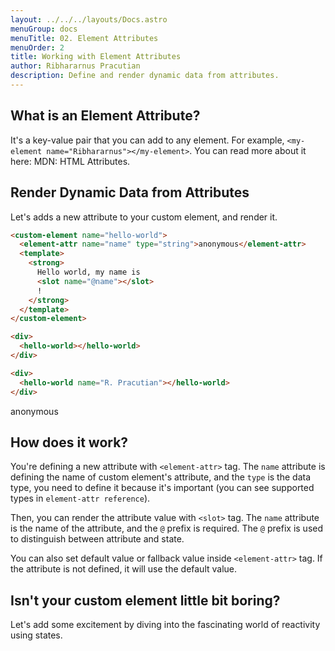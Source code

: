 ```yaml
---
layout: ../../../layouts/Docs.astro
menuGroup: docs
menuTitle: 02. Element Attributes
menuOrder: 2
title: Working with Element Attributes
author: Ribhararnus Pracutian
description: Define and render dynamic data from attributes.
---
```


## What is an Element Attribute?

It's a key-value pair that you can add to any element. For example, `<my-element name="Ribhararnus"></my-element>`. You can read more about it here: <anchor-link href="https://developer.mozilla.org/en-US/docs/Web/HTML/Attributes" target="_blank">MDN: HTML Attributes</anchor-link>.

## Render Dynamic Data from Attributes

Let's adds a new attribute to your custom element, and render it.

```html
<custom-element name="hello-world">
  <element-attr name="name" type="string">anonymous</element-attr>
  <template>
    <strong>
      Hello world, my name is
      <slot name="@name"></slot>
      !
    </strong>
  </template>
</custom-element>

<div>
  <hello-world></hello-world>
</div>

<div>
  <hello-world name="R. Pracutian"></hello-world>
</div>
```

<custom-element name="hello-world">
  <element-attr name="name" type="string">anonymous</element-attr>
  <template>
    <strong>Hello world, my name is <slot name="@name"></slot>!</strong>
  </template>
</custom-element>

<realm-demo>
  <div>
    <hello-world></hello-world>
  </div>

  <div>
    <hello-world name="R. Pracutian"></hello-world>
  </div>
</realm-demo>

## How does it work?

You're defining a new attribute with `<element-attr>` tag. The `name` attribute is defining the name of custom element's attribute, and the `type` is the data type, you need to define it because it's important (you can see supported types in <anchor-link href="/references/elements/element-attr">`element-attr reference`</anchor-link>).

Then, you can render the attribute value with `<slot>` tag. The `name` attribute is the name of the attribute, and the `@` prefix is required. The `@` prefix is used to distinguish between attribute and state.

You can also set default value or fallback value inside `<element-attr>` tag. If the attribute is not defined, it will use the default value.

## Isn't your custom element little bit boring?

Let's add some excitement by diving into the fascinating world of reactivity <anchor-link href="/docs/learn/states">using states</anchor-link>.
